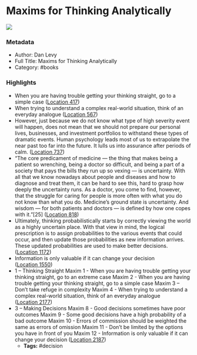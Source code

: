 # Maxims for Thinking Analytically

![](https://m.media-amazon.com/images/I/71mdljYSlJS._SY160.jpg)

### Metadata

- Author: Dan Levy
- Full Title: Maxims for Thinking Analytically
- Category: #books

### Highlights

- When you are having trouble getting your thinking straight, go to a simple case ([Location 417](https://readwise.io/to_kindle?action=open&asin=B098GLJS51&location=417))
- When trying to understand a complex real-world situation, think of an everyday analogue ([Location 567](https://readwise.io/to_kindle?action=open&asin=B098GLJS51&location=567))
- However, just because we do not know what type of high severity event will happen, does not mean that we should not prepare our personal lives, businesses, and investment portfolios to withstand these types of dramatic events. Human psychology leads most of us to extrapolate the near past too far into the future. It lulls us into assurance after periods of calm. ([Location 737](https://readwise.io/to_kindle?action=open&asin=B098GLJS51&location=737))
- “The core predicament of medicine — the thing that makes being a patient so wrenching, being a doctor so difficult, and being a part of a society that pays the bills they run up so vexing — is uncertainty. With all that we know nowadays about people and diseases and how to diagnose and treat them, it can be hard to see this, hard to grasp how deeply the uncertainty runs. As a doctor, you come to find, however, that the struggle for caring for people is more often with what you do not know than what you do. Medicine’s ground state is uncertainty. And wisdom — for both patients and doctors — is defined by how one copes with it.”[25] ([Location 818](https://readwise.io/to_kindle?action=open&asin=B098GLJS51&location=818))
- Ultimately, thinking probabilistically starts by correctly viewing the world as a highly uncertain place. With that view in mind, the logical prescription is to assign probabilities to the various events that could occur, and then update those probabilities as new information arrives. These updated probabilities are used to make better decisions. ([Location 1172](https://readwise.io/to_kindle?action=open&asin=B098GLJS51&location=1172))
- Information is only valuable if it can change your decision ([Location 1550](https://readwise.io/to_kindle?action=open&asin=B098GLJS51&location=1550))
- 1 – Thinking Straight Maxim 1 - When you are having trouble getting your thinking straight, go to an extreme case Maxim 2 - When you are having trouble getting your thinking straight, go to a simple case Maxim 3 – Don’t take refuge in complexity Maxim 4 - When trying to understand a complex real-world situation, think of an everyday analogue ([Location 2177](https://readwise.io/to_kindle?action=open&asin=B098GLJS51&location=2177))
- 3 – Making Decisions Maxim 8 - Good decisions sometimes have poor outcomes Maxim 9 - Some good decisions have a high probability of a bad outcome Maxim 10 - Errors of commission should be weighted the same as errors of omission Maxim 11 - Don’t be limited by the options you have in front of you Maxim 12 - Information is only valuable if it can change your decision ([Location 2187](https://readwise.io/to_kindle?action=open&asin=B098GLJS51&location=2187))
    - **Tags:** #decision
